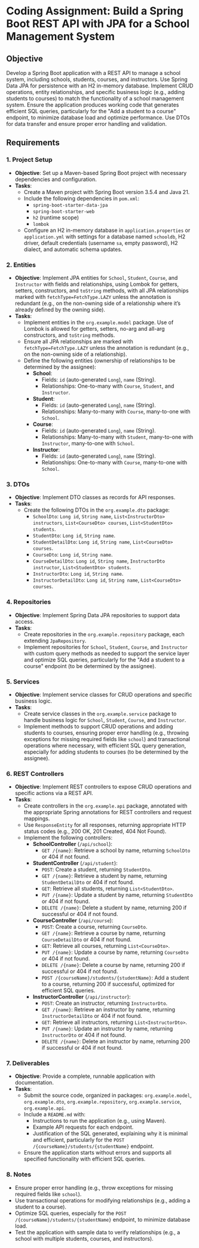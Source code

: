 # Coding Assignment: Build a Spring Boot REST API with JPA for a School Management System

## Objective
Develop a Spring Boot application with a REST API to manage a school system, including schools, students, courses, and instructors. Use Spring Data JPA for persistence with an H2 in-memory database. Implement CRUD operations, entity relationships, and specific business logic (e.g., adding students to courses) to match the functionality of a school management system. Ensure the application produces working code that generates efficient SQL queries, particularly for the "Add a student to a course" endpoint, to minimize database load and optimize performance. Use DTOs for data transfer and ensure proper error handling and validation.

## Requirements

### 1. Project Setup
- **Objective**: Set up a Maven-based Spring Boot project with necessary dependencies and configuration.
- **Tasks**:
    - Create a Maven project with Spring Boot version 3.5.4 and Java 21.
    - Include the following dependencies in `pom.xml`:
        - `spring-boot-starter-data-jpa`
        - `spring-boot-starter-web`
        - `h2` (runtime scope)
        - `lombok`
    - Configure an H2 in-memory database in `application.properties` or `application.yml` with settings for a database named `schooldb`, H2 driver, default credentials (username `sa`, empty password), H2 dialect, and automatic schema updates.

### 2. Entities
- **Objective**: Implement JPA entities for `School`, `Student`, `Course`, and `Instructor` with fields and relationships, using Lombok for getters, setters, constructors, and `toString` methods, with all JPA relationships marked with `fetchType=FetchType.LAZY` unless the annotation is redundant (e.g., on the non-owning side of a relationship where it’s already defined by the owning side).
- **Tasks**:
    - Implement entities in the `org.example.model` package. Use of Lombok is allowed for getters, setters, no-arg and all-arg constructors, and `toString` methods.
    - Ensure all JPA relationships are marked with `fetchType=FetchType.LAZY` unless the annotation is redundant (e.g., on the non-owning side of a relationship).
    - Define the following entities (ownership of relationships to be determined by the assignee):
        - **School**:
            - Fields: `id` (auto-generated `Long`), `name` (String).
            - Relationships: One-to-many with `Course`, `Student`, and `Instructor`.
        - **Student**:
            - Fields: `id` (auto-generated `Long`), `name` (String).
            - Relationships: Many-to-many with `Course`, many-to-one with `School`.
        - **Course**:
            - Fields: `id` (auto-generated `Long`), `name` (String).
            - Relationships: Many-to-many with `Student`, many-to-one with `Instructor`, many-to-one with `School`.
        - **Instructor**:
            - Fields: `id` (auto-generated `Long`), `name` (String).
            - Relationships: One-to-many with `Course`, many-to-one with `School`.

### 3. DTOs
- **Objective**: Implement DTO classes as records for API responses.
- **Tasks**:
    - Create the following DTOs in the `org.example.dto` package:
        - `SchoolDto`: `Long id`, `String name`, `List<InstructorDto> instructors`, `List<CourseDto> courses`, `List<StudentDto> students`.
        - `StudentDto`: `Long id`, `String name`.
        - `StudentDetailDto`: `Long id`, `String name`, `List<CourseDto> courses`.
        - `CourseDto`: `Long id`, `String name`.
        - `CourseDetailDto`: `Long id`, `String name`, `InstructorDto instructor`, `List<StudentDto> students`.
        - `InstructorDto`: `Long id`, `String name`.
        - `InstructorDetailDto`: `Long id`, `String name`, `List<CourseDto> courses`.

### 4. Repositories
- **Objective**: Implement Spring Data JPA repositories to support data access.
- **Tasks**:
    - Create repositories in the `org.example.repository` package, each extending `JpaRepository`.
    - Implement repositories for `School`, `Student`, `Course`, and `Instructor` with custom query methods as needed to support the service layer and optimize SQL queries, particularly for the "Add a student to a course" endpoint (to be determined by the assignee).

### 5. Services
- **Objective**: Implement service classes for CRUD operations and specific business logic.
- **Tasks**:
    - Create service classes in the `org.example.service` package to handle business logic for `School`, `Student`, `Course`, and `Instructor`.
    - Implement methods to support CRUD operations and adding students to courses, ensuring proper error handling (e.g., throwing exceptions for missing required fields like `school`) and transactional operations where necessary, with efficient SQL query generation, especially for adding students to courses (to be determined by the assignee).

### 6. REST Controllers
- **Objective**: Implement REST controllers to expose CRUD operations and specific actions via a REST API.
- **Tasks**:
    - Create controllers in the `org.example.api` package, annotated with the appropriate Spring annotations for REST controllers and request mappings.
    - Use `ResponseEntity` for all responses, returning appropriate HTTP status codes (e.g., 200 OK, 201 Created, 404 Not Found).
    - Implement the following controllers:
        - **SchoolController** (`/api/school`):
            - `GET /{name}`: Retrieve a school by name, returning `SchoolDto` or 404 if not found.
        - **StudentController** (`/api/student`):
            - `POST`: Create a student, returning `StudentDto`.
            - `GET /{name}`: Retrieve a student by name, returning `StudentDetailDto` or 404 if not found.
            - `GET`: Retrieve all students, returning `List<StudentDto>`.
            - `PUT /{name}`: Update a student by name, returning `StudentDto` or 404 if not found.
            - `DELETE /{name}`: Delete a student by name, returning 200 if successful or 404 if not found.
        - **CourseController** (`/api/course`):
            - `POST`: Create a course, returning `CourseDto`.
            - `GET /{name}`: Retrieve a course by name, returning `CourseDetailDto` or 404 if not found.
            - `GET`: Retrieve all courses, returning `List<CourseDto>`.
            - `PUT /{name}`: Update a course by name, returning `CourseDto` or 404 if not found.
            - `DELETE /{name}`: Delete a course by name, returning 200 if successful or 404 if not found.
            - `POST /{courseName}/students/{studentName}`: Add a student to a course, returning 200 if successful, optimized for efficient SQL queries.
        - **InstructorController** (`/api/instructor`):
            - `POST`: Create an instructor, returning `InstructorDto`.
            - `GET /{name}`: Retrieve an instructor by name, returning `InstructorDetailDto` or 404 if not found.
            - `GET`: Retrieve all instructors, returning `List<InstructorDto>`.
            - `PUT /{name}`: Update an instructor by name, returning `InstructorDto` or 404 if not found.
            - `DELETE /{name}`: Delete an instructor by name, returning 200 if successful or 404 if not found.

### 7. Deliverables
- **Objective**: Provide a complete, runnable application with documentation.
- **Tasks**:
    - Submit the source code, organized in packages: `org.example.model`, `org.example.dto`, `org.example.repository`, `org.example.service`, `org.example.api`.
    - Include a `README.md` with:
        - Instructions to run the application (e.g., using Maven).
        - Example API requests for each endpoint.
        - Justification of the SQL generated, explaining why it is minimal and efficient, particularly for the `POST /{courseName}/students/{studentName}` endpoint.
    - Ensure the application starts without errors and supports all specified functionality with efficient SQL queries.

### 8. Notes
- Ensure proper error handling (e.g., throw exceptions for missing required fields like `school`).
- Use transactional operations for modifying relationships (e.g., adding a student to a course).
- Optimize SQL queries, especially for the `POST /{courseName}/students/{studentName}` endpoint, to minimize database load.
- Test the application with sample data to verify relationships (e.g., a school with multiple students, courses, and instructors).